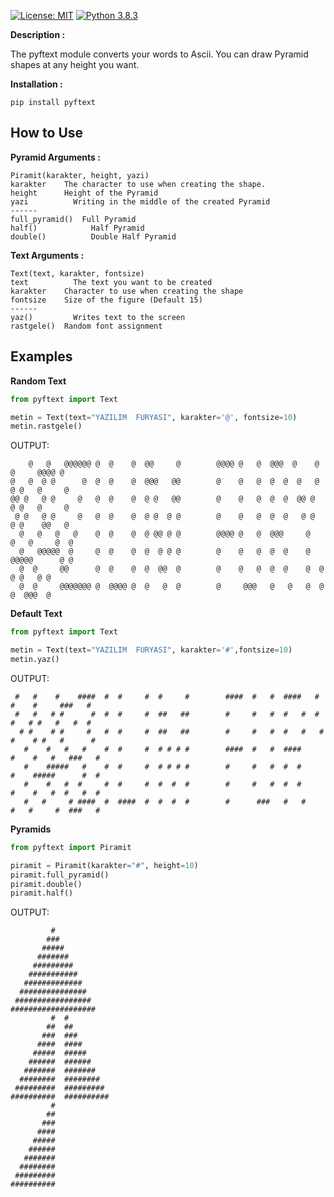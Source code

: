 [![License: MIT](https://img.shields.io/badge/License-MIT-yellow.svg)](https://opensource.org/licenses/MIT)
[![Python 3.8.3](https://img.shields.io/badge/python-3.9.2-yellow.svg)](https://www.python.org/downloads/release/python-383/)

**Description :**

The pyftext module converts your words to Ascii. You can draw Pyramid shapes at any height you want.


**Installation :**

`pip install pyftext`



## How to Use
**Pyramid Arguments :**
```
Piramit(karakter, height, yazi)
karakter	The character to use when creating the shape.
height		Height of the Pyramid
yazi		  Writing in the middle of the created Pyramid
------
full_pyramid()	Full Pyramid
half()		      Half Pyramid 
double()	      Double Half Pyramid

```
**Text Arguments :**
```
Text(text, karakter, fontsize)
text		  The text you want to be created
karakter	Character to use when creating the shape
fontsize	Size of the figure (Default 15)
------
yaz()		  Writes text to the screen
rastgele()	Random font assignment
```


## Examples
**Random Text**
```python
from pyftext import Text

metin = Text(text="YAZILIM  FURYASI", karakter='@', fontsize=10)
metin.rastgele()
```
OUTPUT:
```
    @   @   @@@@@@ @  @    @  @@     @        @@@@ @   @  @@@  @    @   @     @@@@ @
@   @  @ @      @  @  @    @  @@@   @@        @    @   @  @  @  @   @  @ @   @     @
@@ @   @ @     @   @  @    @  @ @   @@        @    @   @  @  @  @@ @   @ @   @     @
 @ @   @ @     @   @  @    @  @ @  @ @        @    @   @  @  @   @ @   @ @    @@   @
  @   @   @   @    @  @    @  @ @@ @ @        @@@@ @   @  @@@     @   @   @     @  @
  @   @@@@@  @     @  @    @  @  @ @ @        @    @   @  @  @    @   @@@@@      @ @
  @  @     @@      @  @    @  @  @@  @        @    @   @  @  @    @  @     @ @   @ @
  @  @     @@@@@@@ @  @@@@ @  @   @  @        @     @@@   @   @   @  @     @  @@@  @
```

**Default Text**

```python
from pyftext import Text

metin = Text(text="YAZILIM  FURYASI", karakter='#',fontsize=10)
metin.yaz()
```
OUTPUT:
```
 #   #    #    ####  #  #     #  #     #        ####  #   #  ####   #   #    #     ###   #
 #   #   # #      #  #  #     #  ##   ##        #     #   #  #   #  #   #   # #   #   #  #
  # #    # #     #   #  #     #  ##   ##        #     #   #  #   #   # #    # #   #      #
   #    #   #   #    #  #     #  # # # #        ####  #   #  ####     #    #   #   ###   #
   #    #####   #    #  #     #  # # # #        #     #   #  #  #     #    #####      #  #
   #    #   #  #     #  #     #  #  #  #        #     #   #  #  #     #    #   #  #   #  #
   #   #     # ####  #  ####  #  #  #  #        #      ###   #   #    #   #     #  ###   #
```

**Pyramids**
```python
from pyftext import Piramit

piramit = Piramit(karakter="#", height=10)
piramit.full_pyramid()
piramit.double()
piramit.half()
```

OUTPUT:
```
         #
        ###        
       #####       
      #######      
     #########     
    ###########    
   #############   
  ###############  
 ################# 
###################
         #  #      
        ##  ##     
       ###  ###    
      ####  ####   
     #####  #####  
    ######  ###### 
   #######  #######
  ########  ########
 #########  #########
##########  ##########
         #
        ##
       ###
      ####
     #####
    ######
   #######
  ########
 #########
##########
```

